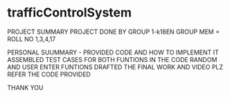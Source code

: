 # trafficControlSystem

PROJECT SUMMARY 
PROJECT DONE BY GROUP 1-k18EN
GROUP MEM = ROLL NO 1,3,4,17


PERSONAL SUUMMARY -
PROVIDED CODE AND HOW TO IMPLEMENT IT 
ASSEMBLED TEST CASES FOR BOTH FUNTIONS IN THE CODE RANDOM AND USER ENTER FUNTIONS 
DRAFTED THE FINAL WORK AND VIDEO
PLZ REFER THE CODE PROVIDED 


THANK YOU

